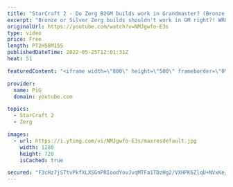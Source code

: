 ```yaml
---
title: "StarCraft 2 - Do Zerg B2GM builds work in Grandmaster? (Bronze to GM #11)"
excerpt: "Bronze or Silver Zerg builds shouldn't work in GM right?! WRONG! I made them work in Grandmaster against opponents I normally struggle with. Watch the B2GM Playlists: Zerg B2GM : https://youtube.com/playlist?list=PLFUDU8AOevUd6ej64SOB429mHyuRL-XC9 Protoss B2GM: https://youtube.com/playlist?list=PLOrKQEirgvjBJrKM31yhwA8v54pcBuXsx"
originalUrl: https://youtube.com/watch?v=NMJgwfo-E3s
type: video
price: Free
length: PT2H58M15S
publishedDateTime: 2022-05-25T12:01:31Z
heat: 51

featuredContent: "<iframe width=\"800\" height=\"500\" frameborder=\"0\" src=\"https://www.youtube.com/embed/NMJgwfo-E3s\" allow=\"accelerometer; autoplay; encrypted-media; gyroscope; picture-in-picture\" allowfullscreen></iframe>"

provider:
  name: PiG
  domain: youtube.com

topics:
  - StarCraft 2
  - Zerg

images:
  - url: https://i.ytimg.com/vi/NMJgwfo-E3s/maxresdefault.jpg
    width: 1280
    height: 720
    isCached: true

secured: "F3cHz7jSTtvPkfXLXSGnPRIoodYovJvqMTFa1TDzHg2/VXHPK6ZlqU+NVxKeJQfVCm4wuQVZ3rRJoc6Qvv9yZxgppeT7kf/JnEzqWD9+HzfwVlv/6xxd4BQhHDWpEQwQgO48JNtDzjJ8l2yU3xtZRgBv/0IsZUHKlJEFLn7SzETz8kE0mE/R43ysUgCDpyhn1hyhWQivFJWNrA+SGpJC0iL8vcEJd+bNx63djpGIUy009mwF4aYU0OQSU0Q6J3mmVHCs8IZkPFoyAGZ/5A9aERxg2qKy4VASVsZQ1OMj4UB9pU+URpjXcxP0KtNwz25fhaAHqmVHyDvNlGyLlQ+Z4Hs3HUGD72V6y/KNvZloBa/twQNtmPI0mFJlRnHxNRYLfoxJ2/Dq1ZiJoQcVRa1gFDRws7kmkoSs0YOZQ5Y1qV8=;qFSF0b2ro7L5FGuvy+FCFg=="
---
```


